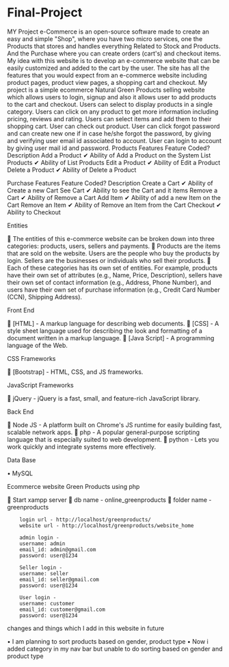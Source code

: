 # Final-Project
MY Project
e-Commerce is an open-source software made to create an easy and simple "Shop", where you have two micro services, one the Products that stores and handles everything Related to Stock and Products. And the Purchase where you can create orders (cart's) and checkout items.
My idea with this website is to develop an e-commerce website that can be easily customized and added to the cart by the user. The site has all the features that you would expect from an e-commerce website including product pages, product view pages, a shopping cart and checkout.
My project is a simple ecommerce Natural Green Products selling website which allows users to login, signup and also it allows user to add products to the cart and checkout. Users can select to display products in a single category. Users can click on any product to get more information including pricing, reviews and rating. Users can select items and add them to their shopping cart. User can check out product. User can click forgot password and can create new one if in case he/she forgot the password, by giving and verifying user email id associated to account. User can login to account by giving user mail id and password.
Products Features
Feature	Coded?	Description
Add a Product	✔	Ability of Add a Product on the System
List Products	✔	Ability of List Products
Edit a Product	✔	Ability of Edit a Product
Delete a Product	✔	Ability of Delete a Product

Purchase Features
Feature	Coded?	Description
Create a Cart	✔	Ability of Create a new Cart
See Cart	✔	Ability to see the Cart and it items
Remove a Cart	✔	Ability of Remove a Cart
Add Item	✔	Ability of add a new Item on the Cart
Remove an Item	✔	Ability of Remove an Item from the Cart
Checkout	✔	Ability to Checkout

Entities

	The entities of this e-commerce website can be broken down into three categories: products, users, sellers and payments.
	Products are the items that are sold on the website. Users are the people who buy the products by login. Sellers are the businesses or individuals who sell their products. 
	Each of these categories has its own set of entities. For example, products have their own set of attributes (e.g., Name, Price, Description), sellers have their own set of contact information (e.g., Address, Phone Number), and users have their own set of purchase information (e.g., Credit Card Number (CCN), Shipping Address).



Front End

	[HTML] - A markup language for describing web documents.
	[CSS] - A style sheet language used for describing the look and formatting of a document written in a markup language.
	[Java Script] - A programming language of the Web.

CSS Frameworks

	[Bootstrap] - HTML, CSS, and JS frameworks.

JavaScript Frameworks

	jQuery - jQuery is a fast, small, and feature-rich JavaScript library.

Back End

	Node JS - A platform built on Chrome's JS runtime for easily building fast, scalable network apps.
	php - A popular general-purpose scripting language that is especially suited to web development.
	python - Lets you work quickly and integrate systems more effectively.

Data Base

•	MySQL
		
Ecommerce website Green Products using php 

	Start xampp server 
	db name - online_greenproducts
	folder name - greenproducts

		login url - http://localhost/greenproducts/
		website url - http://localhost/greenproducts/website_home

		admin login - 
		username: admin
		email_id: admin@gmail.com
		password: user@1234

		Seller login - 
		username: seller
		email_id: seller@gmail.com
		password: user@1234

		User login - 
		username: customer
		email_id: customer@gmail.com
		password: user@1234
changes and things which I add in this website in future

•	I am planning to sort products based on gender, product type
•	Now i added category in my nav bar but unable to do sorting based on gender and product type

